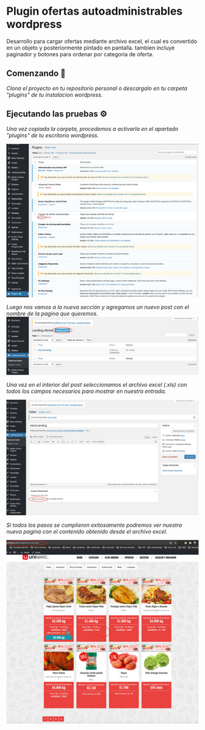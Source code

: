 # Plugin ofertas autoadministrables wordpress
Desarrollo para cargar ofertas mediante archivo excel, el cual es convertido en un objeto y posteriormente pintado en pantalla. tambien incluye paginador y botones para ordenar por categoria de oferta.

## Comenzando 🚀

_Clona el proyecto en tu repositorio personal o descargalo en tu carpeta "plugins" de tu instalacion wordpress._

## Ejecutando las pruebas ⚙️

_Una vez copiada la carpeta, procedemos a activarla en el apartado "plugins" de tu escritorio wordpress._

![myimage-alt-tag](https://raw.githubusercontent.com/autvincere/plugin-ofertas-autoadministrables-wordpress/master/images/uno.png)


_Luego nos vamos a la nueva sección y agregamos un nuevo post con el nombre de la pagina que queremos._
![myimage-alt-tag](https://raw.githubusercontent.com/autvincere/plugin-ofertas-autoadministrables-wordpress/master/images/dos.png)

_Una vez en el interior del post seleccionamos el archivo excel (.xls) con todos los campos necesarios para mostrar en nuestra entrada._

![myimage-alt-tag](https://raw.githubusercontent.com/autvincere/plugin-ofertas-autoadministrables-wordpress/master/images/tres.png)

_Si todos los pasos se cumplieron exitosamente podremos ver nuestra nueva pagina con el contenido obtenido desde el archivo excel._

![myimage-alt-tag](https://raw.githubusercontent.com/autvincere/plugin-ofertas-autoadministrables-wordpress/master/images/cuatro.jpg)